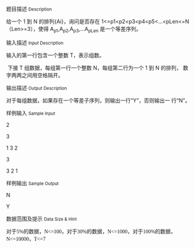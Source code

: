 <div class="panel panel-default">
<div class="area-title">
<span>
题目描述
<small>Description</small>
</span></div>
<div class="panel-body">

<p>给一个 1 到 N 的排列{Ai}，询问是否存在 1&lt;=p1&lt;p2&lt;p3&lt;p4&lt;p5&lt;…&lt;pLen&lt;=N<span style="">（Len&gt;=3），使得 A</span><sub>p1</sub><span style="">,A</span><sub>p2</sub><span style="">,A</span><sub>p3</sub><span style="">,…A</span><sub>pLen</sub><span style=""> 是一个等差序列。</span></p>

</div>
</div>

<div class="panel panel-default">
<div class="area-title">
<span>
输入描述
<small>Input Description</small>
</span></div>
<div class="panel-body">
<p>输入的第一行包含一个整数 T，表示组数。</p>
<p> <span style="">下接 T 组数据，每组第一行一个整数 N，每组第二行为一个 1 到 N 的排列， 数字两两之间用空格隔开。</span></p>

</div>
</div>
<div  class="panel panel-default">
<div class="area-title">
<span>
输出描述
<small>Output Description</small>
</span></div>
<div class="panel-body">

<p align="left">对于每组数据，如果存在一个等差子序列，则输出一行&ldquo;Y&rdquo;，否则输出一 行&ldquo;N&rdquo;。</p>

</div>
</div>


<div class="panel panel-default">
<div class="area-title">
<span>
样例输入
<small>Sample Input</small>
</span></div>
<div class="panel-body">
<p>2</p>
<p><span style="">3</span></p>
<p><span style="">1 3 2</span></p>
<p><span style="">3</span></p>
<p><span style="">3 2 1</span></p>

</div>
</div>

<div class="panel panel-default">
<div class="area-title">
<span>
样例输出
<small>Sample Output</small>
</span></div>
<div class="panel-body">
<p>N</p>
<p><span style="">Y</span></p>

</div>
</div>

<div class="panel panel-default">
<div class="area-title">
<span>
数据范围及提示
<small>Data Size & Hint</small>
</span></div>
<div class="panel-body">
<p><span style="">对于</span><span style="font-family: 'Times New Roman', serif;">5%</span><span style="">的数据，</span><span style="font-family: 'Times New Roman', serif;">N&lt;=100</span><span>，</span><span style="">对于</span><span style="font-family: 'Times New Roman', serif;">30%</span><span style="">的数据，</span><span style="font-family: 'Times New Roman', serif;">N&lt;=1000</span><span>，<span style="">对于</span><span style="font-family: 'Times New Roman', serif;">100%</span><span style="">的数据，</span><span style="font-family: 'Times New Roman', serif;">N&lt;=10000</span><span style="">，</span><span style="font-family: 'Times New Roman', serif;">T&lt;=7</span><br></span></p>
</div>
</div>